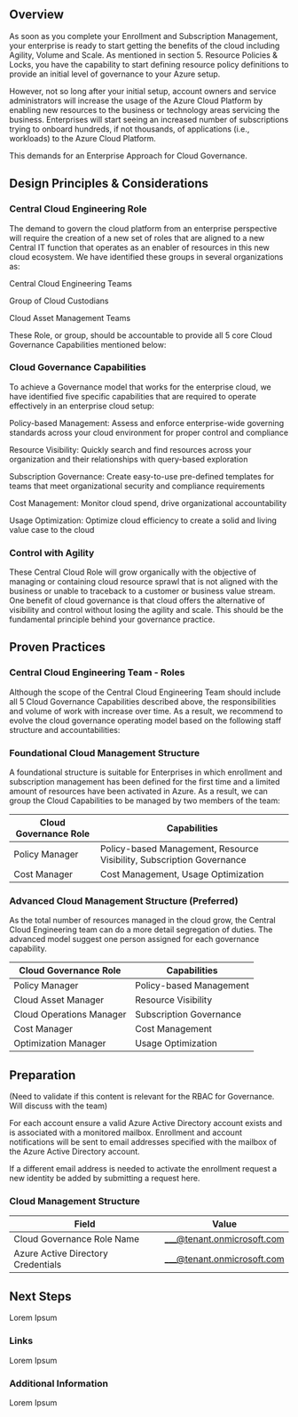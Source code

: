 ## Overview 

As soon as you complete your Enrollment and Subscription Management, your enterprise is ready to start getting the benefits of the cloud including Agility, Volume and Scale. As mentioned in section 5. Resource Policies & Locks, you have the capability to start defining resource policy definitions to provide an initial level of governance to your Azure setup.  

However, not so long after your initial setup, account owners and service administrators will increase the usage of the Azure Cloud Platform by enabling new resources to the business or technology areas servicing the business. Enterprises will start seeing an increased number of subscriptions trying to onboard hundreds, if not thousands, of applications (i.e., workloads) to the Azure Cloud Platform. 

This demands for an Enterprise Approach for Cloud Governance. 

## Design Principles & Considerations 

 

### Central Cloud Engineering Role 

The demand to govern the cloud platform from an enterprise perspective will require the creation of a new set of roles that are aligned to a new Central IT function that operates as an enabler of resources in this new cloud ecosystem. We have identified these groups in several organizations as: 

 

Central Cloud Engineering Teams 

Group of Cloud Custodians 

Cloud Asset Management Teams 

 

These Role, or group, should be accountable to provide all 5 core Cloud Governance Capabilities mentioned below: 

### Cloud Governance Capabilities 

To achieve a Governance model that works for the enterprise cloud, we have identified five specific capabilities that are required to operate effectively in an enterprise cloud setup:  

Policy-based Management: Assess and enforce enterprise-wide governing standards across your cloud environment for proper control and compliance 

Resource Visibility: Quickly search and find resources across your organization and their relationships with query-based exploration 

Subscription Governance: Create easy-to-use pre-defined templates for teams that meet organizational security and compliance requirements 

Cost Management: Monitor cloud spend, drive organizational accountability 

Usage Optimization: Optimize cloud efficiency to create a solid and living value case to the cloud 

 

### Control with Agility 

These Central Cloud Role will grow organically with the objective of managing or containing cloud resource sprawl that is not aligned with the business or unable to traceback to a customer or business value stream. One benefit of cloud governance is that cloud offers the alternative of visibility and control without losing the agility and scale. This should be the fundamental principle behind your governance practice.  

 

## Proven Practices 

 

### Central Cloud Engineering Team - Roles 

 

Although the scope of the Central Cloud Engineering Team should include all 5 Cloud Governance Capabilities described above, the responsibilities and volume of work with increase over time. As a result, we recommend to evolve the cloud governance operating model based on the following staff structure and accountabilities: 

 

### Foundational Cloud Management Structure 

 

A foundational structure is suitable for Enterprises in which enrollment and subscription management has been defined for the first time and a limited amount of resources have been activated in Azure. As a result, we can group the Cloud Capabilities to be managed by two members of the team: 

| __Cloud Governance Role__ | __Capabilities__ |
|------------------------------|----------------------------|
| Policy Manager   | Policy-based Management, Resource Visibility, Subscription Governance  | 
| Cost Manager     | Cost Management, Usage Optimization | 


### Advanced Cloud Management Structure (Preferred) 

As the total number of resources managed in the cloud grow, the Central Cloud Engineering team can do a more detail segregation of duties. The advanced model suggest one person assigned for each governance capability.

| __Cloud Governance Role__ | __Capabilities__ |
|------------------------------|----------------------------|
| Policy Manager   | Policy-based Management  | 
| Cloud Asset Manager     | Resource Visibility | 
| Cloud Operations Manager   | Subscription Governance  | 
| Cost Manager     | Cost Management | 
| Optimization Manager     | Usage Optimization | 


## Preparation 

(Need to validate if this content is relevant for the RBAC for Governance. Will discuss with the team) 

For each account ensure a valid Azure Active Directory account exists and is associated with a monitored mailbox.  Enrollment and account notifications will be sent to email addresses specified with the mailbox of the Azure Active Directory account. 

If a different email address is needed to activate the enrollment request a new identity be added by submitting a request here. 

### Cloud Management Structure 

| __Field__ | __Value__ |
|------------------------------|----------------------------|
| Cloud Governance Role Name   | <___@tenant.onmicrosoft.com>   | 
| Azure Active Directory Credentials   | <___@tenant.onmicrosoft.com>  | 

## Next Steps 

Lorem Ipsum 


### Links 

Lorem Ipsum 

 

### Additional Information 

 

Lorem Ipsum 

